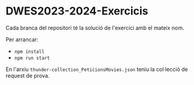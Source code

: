# DWES2023-2024-Exercicis

Cada branca del repositori té la solució de l'exercici amb el mateix nom.

Per arrancar:
- `npm install`
- `npm run start`

En l'arxiu `thunder-collection_PeticionsMovies.json` teniu la col·lecció de request de prova.